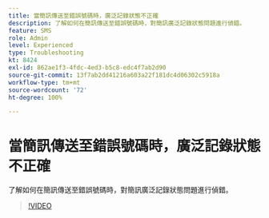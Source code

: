 ```yaml
---
title: 當簡訊傳送至錯誤號碼時，廣泛記錄狀態不正確
description: 了解如何在簡訊傳送至錯誤號碼時，對簡訊廣泛記錄狀態問題進行偵錯。
feature: SMS
role: Admin
level: Experienced
type: Troubleshooting
kt: 8424
exl-id: 862ae1f3-4fdc-4ed3-b5c8-edc4f7ab2d90
source-git-commit: 13f7ab2dd41216a603a22f181dc4d06302c5918a
workflow-type: tm+mt
source-wordcount: '72'
ht-degree: 100%

---
```


# 當簡訊傳送至錯誤號碼時，廣泛記錄狀態不正確

了解如何在簡訊傳送至錯誤號碼時，對簡訊廣泛記錄狀態問題進行偵錯。

>[!VIDEO](https://video.tv.adobe.com/v/335980?quality=12&learn=on)
